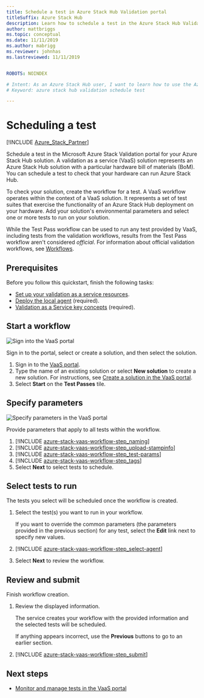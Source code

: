 ```yaml
---
title: Schedule a test in Azure Stack Hub Validation portal
titleSuffix: Azure Stack Hub
description: Learn how to schedule a test in the Azure Stack Hub Validation portal.
author: mattbriggs
ms.topic: conceptual
ms.date: 11/11/2019
ms.author: mabrigg
ms.reviewer: johnhas
ms.lastreviewed: 11/11/2019


ROBOTS: NOINDEX

# Intent: As an Azure Stack Hub user, I want to learn how to use the Azure Stack Hub Validation portal to schedule my first test.
# Keyword: azure stack hub validation schedule test

---
```



# Scheduling a test

[!INCLUDE [Azure_Stack_Partner](./includes/azure-stack-partner-appliesto.md)]

Schedule a test in the Microsoft Azure Stack Validation portal for your Azure Stack Hub solution. A validation as a service (VaaS) solution represents an Azure Stack Hub solution with a particular hardware bill of materials (BoM). You can schedule a test to check that your hardware can run Azure Stack Hub.

To check your solution, create the workflow for a test. A VaaS workflow operates within the context of a VaaS solution. It represents a set of test suites that exercise the functionality of an Azure Stack Hub deployment on your hardware. Add your solution's environmental parameters and select one or more tests to run on your solution.

While the Test Pass workflow can be used to run any test provided by VaaS, including tests from the validation workflows, results from the Test Pass workflow aren't considered *official*. For information about official validation workflows, see [Workflows](azure-stack-vaas-key-concepts.md#workflows).

## Prerequisites

Before you follow this quickstart, finish the following tasks:

- [Set up your validation as a service resources](azure-stack-vaas-set-up-resources.md).
- [Deploy the local agent](azure-stack-vaas-local-agent.md) (required).
- [Validation as a Service key concepts](azure-stack-vaas-key-concepts.md) (required).

## Start a workflow

![Sign into the VaaS portal](media/vaas_portalsignin.png)

Sign in to the portal, select or create a solution, and then select the solution.

1. Sign in to the [VaaS portal](https://azurestackvalidation.com).
2. Type the name of an existing solution or select **New solution** to create a new solution. For instructions, see [Create a solution in the VaaS portal](azure-stack-vaas-key-concepts.md#create-a-solution-in-the-azure-stack-hub-validation-portal).
3. Select **Start** on the **Test Passes** tile.

## Specify parameters

![Specify parameters in the VaaS portal](media/vaas_test_pass_parameters.png)

Provide parameters that apply to all tests within the workflow.

1. [!INCLUDE [azure-stack-vaas-workflow-step_naming](includes/azure-stack-vaas-workflow-step_naming.md)]
2. [!INCLUDE [azure-stack-vaas-workflow-step_upload-stampinfo](includes/azure-stack-vaas-workflow-step_upload-stampinfo.md)]
3. [!INCLUDE [azure-stack-vaas-workflow-step_test-params](includes/azure-stack-vaas-workflow-step_test-params.md)]
4. [!INCLUDE [azure-stack-vaas-workflow-step_tags](includes/azure-stack-vaas-workflow-step_tags.md)]
5. Select **Next** to select tests to schedule.

## Select tests to run

The tests you select will be scheduled once the workflow is created.

1. Select the test(s) you want to run in your workflow.

    If you want to override the common parameters (the parameters provided in the previous section) for any test, select the **Edit** link next to specify new values.

1. [!INCLUDE [azure-stack-vaas-workflow-step_select-agent](includes/azure-stack-vaas-workflow-step_select-agent.md)]

1. Select **Next** to review the workflow.

## Review and submit

Finish workflow creation.

1. Review the displayed information.

    The service creates your workflow with the provided information and the selected tests will be scheduled.

    If anything appears incorrect, use the **Previous** buttons to go to an earlier section.

1. [!INCLUDE [azure-stack-vaas-workflow-step_submit](includes/azure-stack-vaas-workflow-step_submit.md)]

## Next steps

- [Monitor and manage tests in the VaaS portal](azure-stack-vaas-monitor-test.md)

